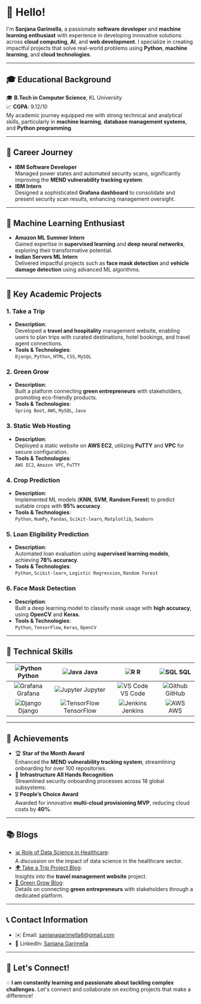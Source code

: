 # 👋 Hello!
I'm **Sanjana Garimella**, a passionate **software developer** and **machine learning enthusiast** with experience in developing innovative solutions across **cloud computing**, **AI**, and **web development**. I specialize in creating impactful projects that solve real-world problems using **Python**, **machine learning**, and **cloud technologies**.

---

## 🎓 **Educational Background**
🎓 **B.Tech in Computer Science**, KL University  
📈 **CGPA**: 9.12/10  
My academic journey equipped me with strong technical and analytical skills, particularly in **machine learning**, **database management systems**, and **Python programming**.

---

## 💼 **Career Journey**
- **IBM Software Developer**  
   Managed power states and automated security scans, significantly improving the **MEND vulnerability tracking system**.  
- **IBM Intern**  
   Designed a sophisticated **Grafana dashboard** to consolidate and present security scan results, enhancing management oversight.

---

## 🤖 **Machine Learning Enthusiast**
- **Amazon ML Summer Intern**  
   Gained expertise in **supervised learning** and **deep neural networks**, exploring their transformative potential.  
- **Indian Servers ML Intern**  
   Delivered impactful projects such as **face mask detection** and **vehicle damage detection** using advanced ML algorithms.

---

## 🔧 **Key Academic Projects**

### 1. **Take a Trip**
   - **Description**:  
     Developed a **travel and hospitality** management website, enabling users to plan trips with curated destinations, hotel bookings, and travel agent connections.
   - **Tools & Technologies**:  
     `Django`, `Python`, `HTML`, `CSS`, `MySQL`

### 2. **Green Grow**
   - **Description**:  
     Built a platform connecting **green entrepreneurs** with stakeholders, promoting eco-friendly products.
   - **Tools & Technologies**:  
     `Spring Boot`, `AWS`, `MySQL`, `Java`

### 3. **Static Web Hosting**
   - **Description**:  
     Deployed a static website on **AWS EC2**, utilizing **PuTTY** and **VPC** for secure configuration.
   - **Tools & Technologies**:  
     `AWS EC2`, `Amazon VPC`, `PuTTY`

### 4. **Crop Prediction**
   - **Description**:  
     Implemented ML models (**KNN**, **SVM**, **Random Forest**) to predict suitable crops with **95% accuracy**.
   - **Tools & Technologies**:  
     `Python`, `NumPy`, `Pandas`, `Scikit-learn`, `Matplotlib`, `Seaborn`

### 5. **Loan Eligibility Prediction**
   - **Description**:  
     Automated loan evaluation using **supervised learning models**, achieving **78% accuracy**.
   - **Tools & Technologies**:  
     `Python`, `Scikit-learn`, `Logistic Regression`, `Random Forest`

### 6. **Face Mask Detection**
   - **Description**:  
     Built a deep learning model to classify mask usage with **high accuracy**, using **OpenCV** and **Keras**.
   - **Tools & Technologies**:  
     `Python`, `TensorFlow`, `Keras`, `OpenCV`

---

## 🔑 **Technical Skills**

| ![Python](https://img.icons8.com/color/48/000000/python.png) Python | ![Java](https://img.icons8.com/color/48/000000/java-coffee-cup-logo.png) Java | ![R](https://img.icons8.com/color/48/000000/r.png) R | ![SQL](https://img.icons8.com/color/48/000000/sql.png) SQL |
|:---:|:---:|:---:|:---:|
| ![Grafana](https://img.icons8.com/color/48/000000/grafana.png) Grafana | ![Jupyter]([https://img.icons8.com/color/48/000000/jupyter.png](https://img.icons8.com/?id=J0SgMWzAxqFj&format=png&color=000000)) Jupyter | ![VS Code](https://img.icons8.com/color/48/000000/visual-studio-code-2019.png) VS Code | ![Github](https://img.icons8.com/color/48/000000/github.png) GitHub |
| ![Django](https://img.icons8.com/color/48/000000/django.png) Django | ![TensorFlow](https://img.icons8.com/color/48/000000/tensorflow.png) TensorFlow | ![Jenkins](https://img.icons8.com/color/48/000000/jenkins.png) Jenkins | ![AWS](https://img.icons8.com/color/48/000000/amazon-web-services.png) AWS |

---

## 🏅 **Achievements**
- 🏆 **Star of the Month Award**  
   Enhanced the **MEND vulnerability tracking system**, streamlining onboarding for over 100 repositories.  
- 🌟 **Infrastructure All Hands Recognition**  
   Streamlined security onboarding processes across 18 global subsystems.  
- 🎖️ **People’s Choice Award**  
   Awarded for innovative **multi-cloud provisioning MVP**, reducing cloud costs by **40%**.

---

## 📚 **Blogs**
- [📊 Role of Data Science in Healthcare](https://www.linkedin.com/posts/sanjana--garimella_kluniversity-klcse-ds-activity-6792782394928852992-_rtv?utm_source=share&utm_medium=member_desktop):  
   A discussion on the impact of data science in the healthcare sector.  
- [🌍 Take a Trip Project Blog](https://www.linkedin.com/posts/sanjana--garimella_kluniversity-klcse-activity-6766830065876660224-k3sy?utm_source=share&utm_medium=member_desktop):  
   Insights into the **travel management website** project.  
- [🌱 Green Grow Blog](https://www.linkedin.com/posts/sanjana--garimella_klcse-kluniversity-jfsd-activity-6885988188725370880-BAqe?utm_source=share&utm_medium=member_desktop):  
   Details on connecting **green entrepreneurs** with stakeholders through a dedicated platform.  

---

## 📞 **Contact Information**
- ✉️ Email: [sanjanagarimella6@gmail.com](mailto:sanjanagarimella6@gmail.com)  
- 💼 LinkedIn: [Sanjana Garimella](https://www.linkedin.com/in/sanjana--garimella/)  

---

## 🤝 **Let's Connect!**
💡 **I am constantly learning and passionate about tackling complex challenges.** Let's connect and collaborate on exciting projects that make a difference!
